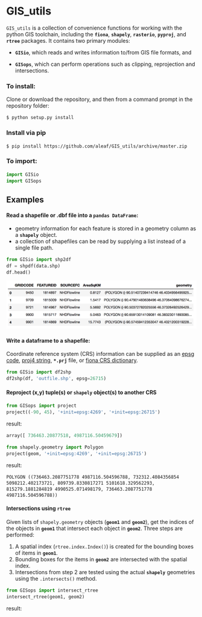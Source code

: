 # GIS_utils
`GIS_utils` is a collection of convenience functions for working with the python GIS toolchain, including the **`fiona`**, **`shapely`**, **`rasterio`**, **`pyproj`**, and **`rtree`** packages. It contains two primary modules:   

* **`GISio`**, which reads and writes information to/from GIS file formats, and  

*	**`GISops`**, which can perform operations such as clipping, reprojection and intersections.



### To install:
Clone or download the repository, and then from a command prompt in the repository folder:
```
$ python setup.py install
```
### Install via pip
```
$ pip install https://github.com/aleaf/GIS_utils/archive/master.zip
```

### To import:
```python
import GISio
import GISops
```

## Examples
#### Read a shapefile or .dbf file into a `pandas DataFrame`:
* geometry information for each feature is stored in a geometry column as a **`shapely`** object.
* a collection of shapefiles can be read by supplying a list instead of a single file path.

```python
from GISio import shp2df
df = shpdf(data.shp)
df.head()
```
![](examples/dfexample.png)
#### Write a dataframe to a shapefile:
Coordinate reference system (CRS) information can be supplied as an [epsg code](http://epsg.io/), [proj4 string](http://proj4.org/parameters.html), **`*.prj`** file, or [fiona CRS dictionary](https://toblerity.org/fiona/manual.html#format-drivers-crs-bounds-and-schema).  

```python
from GISio import df2shp 
df2shp(df, 'outfile.shp', epsg=26715)
```
#### Reproject (x,y) tuple(s) or `shapely` object(s) to another CRS
```python
from GISops import project
project((-90, 45), '+init=epsg:4269', '+init=epsg:26715')
```
result:

```python
array([ 736463.20877518, 4987116.50459679])
```
```python
from shapely.geometry import Polygon
project(geom, '+init=epsg:4269', '+init=epsg:26715')
```
result:
```
POLYGON ((736463.2087751778 4987116.504596788, 732312.4084356854 5098212.402173721, 809739.8330817271 5101618.329562293, 815279.1881284819 4990525.071498179, 736463.2087751778 4987116.504596788))
```

#### Intersections using `rtree`
Given lists of `shapely.geometry` objects (**`geom1`** and **`geom2`**), get the indices of the objects in **`geom1`** that intersect each object in **`geom2`**. Three steps are performed:

1) A spatial index (`rtree.index.Index()`) is created for the bounding boxes of items in **`geom1`**.  
2) Bounding boxes for the items in **`geom2`** are intersected with the spatial index.  
3) Intersections from step 2 are tested using the actual **`shapely`** geometries using the `.intersects()` method.

```python
from GISops import intersect_rtree
intersect_rtree(geom1, geom2)
```
result: 
```[[ind1, ind2, ind3...], [ind1, ind2...]...]
```
